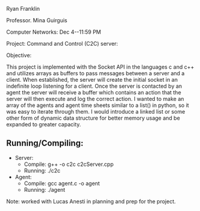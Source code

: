 Ryan Franklin

Professor. Mina Guirguis

Computer Networks: Dec 4--11:59 PM

Project: Command and Control (C2C) server:

Objective:

This project is implemented with the Socket API in the languages c and c++ and utilizes arrays as buffers to pass messages between a server and a client. When established, the server will create the initial socket in an indefinite loop listening for a client. Once the server is contacted by an agent the server will receive a buffer which contains an action that the server will then execute and log the correct action. I wanted to make an array of the agents and agent time sheets similar to a list() in python, so it was easy to iterate through them.  I would introduce a linked list or some other form of dynamic data structure for better memory usage and be expanded to greater capacity.

## Running/Compiling:

* Server:
  * Compile: g++ -o c2c c2cServer.cpp
  * Running: ./c2c <port number>
* Agent:
  * Compile: gcc agent.c -o agent
  * Running: ./agent <ip address> <port number> <action>

Note: worked with Lucas Anesti in planning and prep for the project.

